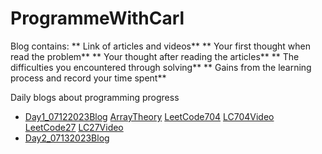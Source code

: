 # ProgrammeWithCarl
Blog contains:
** Link of articles and videos**
** Your first thought when read the problem**
** Your thought after reading the articles**
** The difficulties you encountered through solving**
** Gains from the learning process and record your time spent**


Daily blogs about programming progress
- [Day1_07122023Blog](https://github.com/xiangjunyang99/ProgrammeWithCarl/blob/main/Day1_07122023) [ArrayTheory](https://www.programmercarl.com/%E6%95%B0%E7%BB%84%E7%90%86%E8%AE%BA%E5%9F%BA%E7%A1%80.html) [LeetCode704](https://leetcode.com/problems/binary-search/) [LC704Video](https://www.bilibili.com/video/BV1fA4y1o715/?spm_id_from=333.999.0.0&vd_source=095091c85d2d9b4c44666fd2f1702003) [LeetCode27](https://leetcode.com/problems/remove-element/) [LC27Video](https://www.bilibili.com/video/BV12A4y1Z7LP/?spm_id_from=333.999.0.0&vd_source=095091c85d2d9b4c44666fd2f1702003)
- [Day2_07132023Blog](https://github.com/xiangjunyang99/ProgrammeWithCarl/blob/main/Day2_07132023) 
